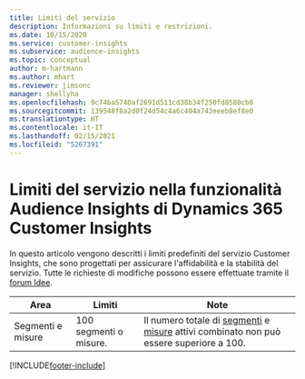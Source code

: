 ```yaml
---
title: Limiti del servizio
description: Informazioni su limiti e restrizioni.
ms.date: 10/15/2020
ms.service: customer-insights
ms.subservice: audience-insights
ms.topic: conceptual
author: m-hartmann
ms.author: mhart
ms.reviewer: jimsonc
manager: shellyha
ms.openlocfilehash: 9c74ba5740af2691d511cd38b34f250fd8580cb8
ms.sourcegitcommit: 139548f8a2d0f24d54c4a6c404a743eeeb8ef8e0
ms.translationtype: HT
ms.contentlocale: it-IT
ms.lasthandoff: 02/15/2021
ms.locfileid: "5267391"
---
```

# <a name="service-limits-in-dynamics-365-customer-insights-audience-insights-capability"></a>Limiti del servizio nella funzionalità Audience Insights di Dynamics 365 Customer Insights

In questo articolo vengono descritti i limiti predefiniti del servizio Customer Insights, che sono progettati per assicurare l'affidabilità e la stabilità del servizio. Tutte le richieste di modifiche possono essere effettuate tramite il [forum Idee](https://go.microsoft.com/fwlink/?linkid=2074172). 
 
| Area  | Limiti  | Note |
|-------------|---------------------------------------------------------------------|---------------------------------------------------------------------|
| Segmenti e misure | 100 segmenti o misure. | Il numero totale di [segmenti](segments.md) e [misure](measures.md) attivi combinato non può essere superiore a 100.  |


[!INCLUDE[footer-include](../includes/footer-banner.md)]
